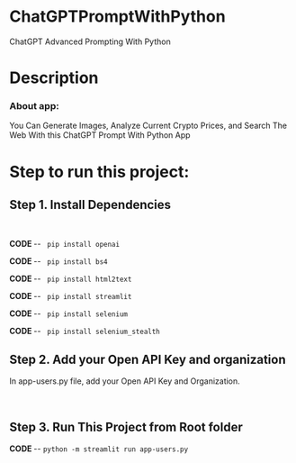 # ChatGPTPromptWithPython
ChatGPT Advanced Prompting With Python


# Description
<h3>About app:</h3>
   You Can Generate Images, Analyze Current Crypto Prices, and Search The Web With this ChatGPT Prompt With Python App
<br>

# Step to run this project:
## Step 1. Install Dependencies
<br>

<b> CODE </b> -- ```  pip install openai  ```

<b> CODE </b> -- ```  pip install bs4  ```

<b> CODE </b> -- ```  pip install html2text  ```

<b> CODE </b> -- ```  pip install streamlit  ```

<b> CODE </b> -- ```  pip install selenium  ```

<b> CODE </b> -- ```  pip install selenium_stealth  ```

## Step 2. Add your Open API Key and organization
In app-users.py file, add your Open API Key and Organization.

<br>

## Step 3. Run This Project from Root folder
<b> CODE </b> -- ``` python -m streamlit run app-users.py ```
